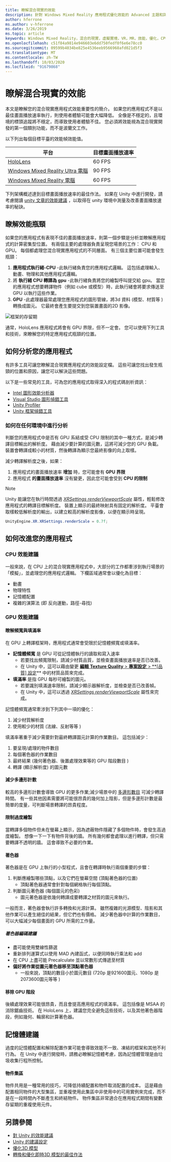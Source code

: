 ```yaml
---
title: 瞭解混合現實的效能
description: 針對 Windows Mixed Reality 應用程式優化效能的 Advanced 主題和詳細資料
author: hferrone
ms.author: v-hferrone
ms.date: 3/26/2019
ms.topic: article
keywords: Windows Mixed Reality，混合的現實，虛擬實境，VR，MR，效能，優化，CPU，GPU
ms.openlocfilehash: c51f84a9814e946603e6dd750fedf0f6e6e78cc0
ms.sourcegitcommit: 09599b4034be825e4536eeb9566968afd021d5f3
ms.translationtype: MT
ms.contentlocale: zh-TW
ms.lasthandoff: 10/03/2020
ms.locfileid: "91679868"
---
```

# <a name="understanding-performance-for-mixed-reality"></a>瞭解混合現實的效能

本文是瞭解您的混合現實應用程式效能重要性的簡介。  如果您的應用程式不是以最佳畫面播放速率執行，則使用者體驗可能會大幅降低。 全像是不穩定的，且環境的標頭追蹤將不穩定，而導致使用者體驗不佳。 您必須將效能視為混合現實開發的第一個類別功能，而不是波蘭文工作。

以下列出每個目標平臺的效能幀效能值。

| 平台 | 目標畫面播放速率 |
|----------|-------------------|
| [HoloLens](../../hololens-hardware-details.md) | 60 FPS |
| [Windows Mixed Reality Ultra 電腦](../../discover/immersive-headset-hardware-details.md) | 90 FPS |
| [Windows Mixed Reality 電腦](../../discover/immersive-headset-hardware-details.md) | 60 FPS |

下列架構概述達到目標畫面播放速率的最佳作法。 如果在 Unity 中進行開發，請考慮閱讀 [unity 文章的效能建議](../unity/performance-recommendations-for-unity.md) ，以取得在 unity 環境中測量及改善畫面播放速率的秘訣。

## <a name="understanding-performance-bottlenecks"></a>瞭解效能瓶頸

如果您的應用程式有表現不佳的畫面播放速率，則第一個步驟是分析並瞭解應用程式的計算密集型位置。 有兩個主要的處理器負責呈現您場景的工作： CPU 和 GPU。 每個都處理您混合現實應用程式的不同層面。 有三個主要位置可能會發生瓶頸： 

1. **應用程式執行緒-CPU** -此執行緒負責您的應用程式邏輯。 這包括處理輸入、動畫、物理和其他應用程式邏輯。
2. 將 **執行緒 CPU 轉譯為 gpu** -此執行緒負責將您的繪製呼叫提交給 gpu。 當您的應用程式想要轉譯物件（例如 cube 或模型）時，此執行緒會將要求傳送至 GPU 以執行這些作業。
3. **GPU** -此處理器最常處理您應用程式的圖形管線，將3d 資料 (模型、材質等 ) 轉換成圖元。 它最終會產生要提交到您裝置畫面的2D 影像。

![框架的存留期](images/lifetime-of-a-frame.png)

通常，HoloLens 應用程式將會有 GPU 界限，但不一定會。 您可以使用下列工具和技術，來瞭解您的特定應用程式瓶頸的位置。

## <a name="how-to-analyze-your-application"></a>如何分析您的應用程式

有許多工具可讓您瞭解混合現實應用程式的效能設定檔。 這些可讓您找出發生瓶頸的位置和原因，讓您可以解決這些問題。

以下是一些常見的工具，可為您的應用程式取得深入的程式碼剖析資訊：
- [Intel 圖形效能分析器](https://software.intel.com/gpa)
- [Visual Studio 圖形偵錯工具](https://docs.microsoft.com/visualstudio/debugger/graphics/visual-studio-graphics-diagnostics)
- [Unity Profiler](https://docs.unity3d.com/Manual/Profiler.html)
- [Unity 框架偵錯工具](https://docs.unity3d.com/Manual/FrameDebugger.html)

### <a name="how-to-profile-in-any-environment"></a>如何在任何環境中進行分析

判斷您的應用程式中是否有 GPU 系結或受 CPU 限制的其中一種方式，是減少轉譯目標輸出的解析度。 藉由減少要計算的圖元數，這將可減少您的 GPU 負載。 裝置會轉譯成較小的材質，然後轉譯為顯示您最終影像的向上取樣。

減少轉譯解析度之後，如果：
1) 應用程式的畫面播放速率 **增加** 時，您可能會有 **GPU 界限**
1) 應用程式 **的畫面播放速率** 沒有變更，因此您可能會受到 **CPU 的限制**

>[!NOTE]
>Unity 能讓您在執行時間透過 *[XRSettings renderViewportScale](https://docs.unity3d.com/ScriptReference/XR.XRSettings-renderViewportScale.html)* 屬性，輕鬆修改應用程式的轉譯目標解析度。 裝置上顯示的最終映射具有固定的解析度。 平臺會取樣較低解析度的輸出，以建立較高的解析度影像，以便在顯示時呈現。 
>
>```CS
>UnityEngine.XR.XRSettings.renderScale = 0.7f;
>```

## <a name="how-to-improve-your-application"></a>如何改進您的應用程式

### <a name="cpu-performance-recommendations"></a>CPU 效能建議

一般來說，在 CPU 上的混合現實應用程式中，大部分的工作都牽涉到執行場景的「模擬」，並處理您的應用程式邏輯。 下欄區域通常會以優化為目標：

- 動畫
- 物理特性
- 記憶體配置
- 複雜的演算法 (即 反向運動，路徑-尋找) 

### <a name="gpu-performance-recommendations"></a>GPU 效能建議

#### <a name="understanding-bandwidth-vs-fill-rate"></a>瞭解頻寬與填滿率
在 GPU 上轉譯框架時，應用程式通常會受限於記憶體頻寬或填滿率。

- **記憶體頻寬** 是 GPU 可從記憶體執行的讀取和寫入速率
    - 若要找出頻寬限制，請減少材質品質，並檢查畫面播放速率是否已改善。
    - 在 Unity 中，這可以藉由變更 [ **編輯** **Texture Quality**  >  **專案設定**  >  **[品質] 設定](https://docs.unity3d.com/Manual/class-QualitySettings.html)** 中的材質品質來完成。
- **填滿率** 是指 GPU 每秒可繪製的圖元。
    - 若要識別填滿速率限制，請減少顯示器解析度，並檢查是否已改善幀。 
    - 在 Unity 中，這可以透過  *[XRSettings renderViewportScale](https://docs.unity3d.com/ScriptReference/XR.XRSettings-renderViewportScale.html)* 屬性來完成。

記憶體頻寬通常牽涉到下列其中一項的優化：
1) 減少材質解析度
2) 使用較少的材質 (法線、反射等等 ) 

填滿率著重于減少需要針對最終轉譯圖元計算的作業數目。 這包括減少：
1) 要呈現/處理的物件數目
2) 每個著色器的作業數目
3) 最終結果 (幾何著色器、後置處理效果等的 GPU 階段數目 ) 
4) 轉譯 (顯示解析度) 的圖元數

#### <a name="reduce-polygon-count"></a>減少多邊形計數

較高的多邊形計數會導致 GPU 的更多作業;減少場景中的 [多邊形數目](https://docs.microsoft.com/dynamics365/mixed-reality/import-tool/optimize-models#performance-targets) 可減少轉譯時間。 有一些其他因素需要將可能很昂貴的幾何加上陰影，但是多邊形計數是最簡單的度量，可判斷場景轉譯的昂貴程度。

#### <a name="limit-overdraw"></a>限制過度繪製

當轉譯多個物件但未在螢幕上顯示，因為遮蔽物件隱藏了多個物件時，會發生高過度繪製。 想像一下一下有物件背後的牆。 所有幾何都會處理以進行轉譯，但只需要轉譯不透明的牆。 這會導致不必要的作業。

#### <a name="shaders"></a>著色器

著色器是在 GPU 上執行的小型程式，且會在轉譯時執行兩個重要的步驟：
1) 判斷應繪製哪些頂點，以及它們在螢幕空間 (頂點著色器的位置) 
    - 頂點著色器通常會針對每個網格執行每個頂點。
2) 判斷圖元著色器 (每個圖元的色彩) 
    - 圖元著色器是依幾何轉譯成要轉譯之材質的圖元來執行。

一般而言，著色器會執行許多轉換和光源計算。 雖然複雜的光源模型、陰影和其他作業可以產生絕佳的結果，但它們也有價格。 減少著色器中計算的作業數目，可以大幅減少每個畫面的 GPU 所需的工作量。

##### <a name="shader-coding-recommendations"></a>著色器編碼建議

- 盡可能使用雙線性篩選
- 重新排列運算式以使用 MAD 內建函式，以便同時執行乘法和 add
- 在 CPU 上盡可能 Precalculate 並以常數形式傳遞至材質
- **偏好將作業從圖元著色器移至頂點著色器**
    - 一般來說，頂點的數目小於圖元數目 (720p 是921600圖元、1080p 是2073600圖元等等 ) 

#### <a name="remove-gpu-stages"></a>移除 GPU 階段

後續處理效果可能很昂貴，而且會提高應用程式的填滿率。 這包括像是 MSAA 的消除鋸齒技術。 在 HoloLens 上，建議您完全避免這些技術，以及其他著色器階段，例如幾何、輪廓和計算著色器。

## <a name="memory-recommendations"></a>記憶體建議

過度的記憶體配置和解除配置作業可能會導致效能不一致、凍結的框架和其他不利行為。 在 Unity 中進行開發時，請務必瞭解記憶體考慮，因為記憶體管理是由垃圾收集行程所控制。

#### <a name="object-pooling"></a>物件集區

物件共用是一種常用的技巧，可降低持續配置和物件取消配置的成本。 這是藉由配置相同物件的大型集區，並重複使用此集區中非使用中的可用實例來完成，而不是在一段時間內不斷產生和終結物件。 物件集區非常適合在應用程式期間有變數存留期的重複使用元件。

## <a name="see-also"></a>另請參閱
- [對 Unity 的效能建議](../unity/performance-recommendations-for-unity.md)
- [Unity 的建議設定](../unity/recommended-settings-for-unity.md)
- [優化3D 模型](https://docs.microsoft.com/dynamics365/mixed-reality/import-tool/optimize-models#performance-targets)
- [轉換和優化即時3D 模型的最佳作法](https://docs.microsoft.com/dynamics365/mixed-reality/import-tool/best-practices)


